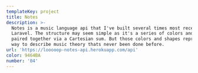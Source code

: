 ```yaml
---
templateKey: project
title: Notes
description: >-
  Notes is a music language api that I've built several times most recently in
  Laravel. The structure may seem simple as it's a series of colors and shapes
  paired together via a Cartesian sum. But those colors and shapes represents a
  way to describe music theory thats never been done before.
url: 'https://looooop-notes-api.herokuapp.com/api'
color: 9464BA
number: '04'
---
```


